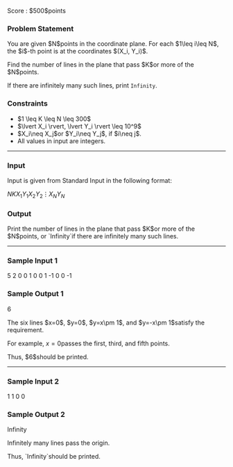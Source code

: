 
<div>

<span>

<span>

<p>
Score : $500$points
</p>

<div>

<section>

### **Problem Statement**

<p>
You are given $N$points in the coordinate plane.
For each $1\leq i\leq N$, the $i$-th point is at the coordinates $(X_i, Y_i)$.
</p>

<p>
Find the number of lines in the plane that pass $K$or more of the $N$points.

If there are infinitely many such lines, print `Infinity`.
</p>

</section>

</div>

<div>

<section>

### **Constraints**

<ul>

<li>
$1 \leq K \leq N \leq 300$
</li>

<li>
$\lvert X_i \rvert, \lvert Y_i \rvert \leq 10^9$
</li>

<li>
$X_i\neq X_j$or $Y_i\neq Y_j$, if $i\neq j$.
</li>

<li>
All values in input are integers.
</li>

</ul>

</section>

</div>

---

<div>

<div>

<section>

### **Input**

<p>
Input is given from Standard Input in the following format:
</p>

<div>

$N$$K$$X_1$$Y_1$$X_2$$Y_2$$\vdots$$X_N$$Y_N$
</div>

</section>

</div>

<div>

<section>

### **Output**

<p>
Print the number of lines in the plane that pass $K$or more of the $N$points, or `Infinity`if there are infinitely many such lines.
</p>

</section>

</div>

</div>

---

<div>

<section>

### **Sample Input 1**

<div>

5 2
0 0
1 0
0 1
-1 0
0 -1

</div>

</section>

</div>

<div>

<section>

### **Sample Output 1**

<div>

6

</div>

<p>
The six lines $x=0$, $y=0$, $y=x\pm 1$, and $y=-x\pm 1$satisfy the requirement.

For example, $x=0$passes the first, third, and fifth points.
</p>

<p>
Thus, $6$should be printed.
</p>

</section>

</div>

---

<div>

<section>

### **Sample Input 2**

<div>

1 1
0 0

</div>

</section>

</div>

<div>

<section>

### **Sample Output 2**

<div>

Infinity

</div>

<p>
Infinitely many lines pass the origin.
</p>

<p>
Thus, `Infinity`should be printed.
</p>

</section>

</div>

</span>

</span>

</div>

